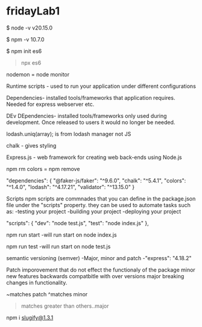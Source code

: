 # fridayLab1
$ node -v
v20.15.0

$ npm -v
10.7.0

$ npm init es6
> npx
> es6

nodemon = node monitor 

Runtime scripts - used to run your application under different configurations

Dependencies- installed tools/frameworks that application requires. Needed for express webserver etc.

DEv DEpendencies- installed tools/frameworks only used during development. Once released to users it would no longer be needed. 

lodash.uniq(array); is from lodash manager not JS

chalk - gives styling 

Express.js - web framework for creating web back-ends using Node.js 

npm rm colors = npm remove


  "dependencies": {
    "@faker-js/faker": "^9.6.0",
    "chalk": "^5.4.1",
    "colors": "^1.4.0",
    "lodash": "^4.17.21",
    "validator": "^13.15.0"
  }


Scripts 
npm scripts are commnades that you can define in the package.json file under the "scripts" property.
they can be used to automate tasks such as:
-testing your project
-building your project 
-deploying your project

  "scripts": {
    "dev": "node test.js",
    "test": "node index.js"
  },

npm run start 
-will run start on node index.js

npm run test
-will run start on node test.js

semantic versioning (semver)
-Major, minor and patch
-"express": "4.18.2"

Patch imporovement that do not effect the functionaly of the package
minor new features backwards compatbitle with over versions 
major breaking changes in functionality.

~matches patch
^matches minor 
>matches greater than others..major

 npm i slugify@1.3.1